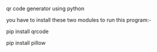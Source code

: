 qr code generator using python

you have to install these two modules to run this program:-

pip install qrcode

pip install pillow
